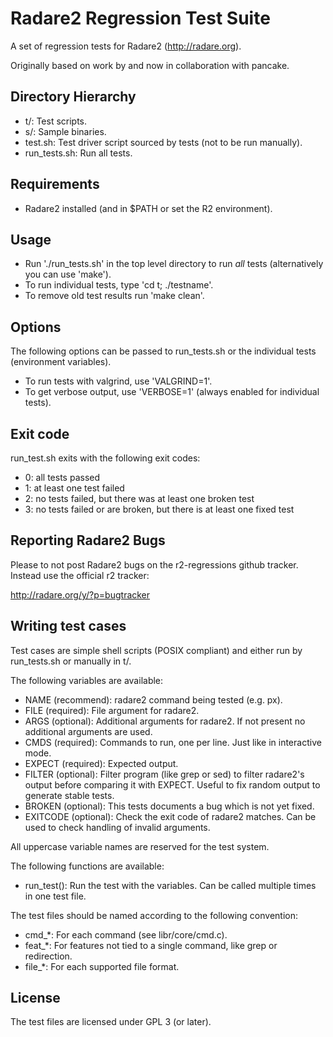 Radare2 Regression Test Suite
=============================

A set of regression tests for Radare2 (http://radare.org).

Originally based on work by and now in collaboration with pancake.

Directory Hierarchy
-------------------

 * t/:           Test scripts.
 * s/:           Sample binaries.
 * test.sh:      Test driver script sourced by tests (not to be run manually).
 * run_tests.sh: Run all tests.

Requirements
------------

 * Radare2 installed (and in $PATH or set the R2 environment).

Usage
-----

 * Run './run_tests.sh' in the top level directory to run *all* tests
   (alternatively you can use 'make').
 * To run individual tests, type 'cd t; ./testname'.
 * To remove old test results run 'make clean'.

Options
-------

The following options can be passed to run_tests.sh or the individual tests
(environment variables).

 * To run tests with valgrind, use 'VALGRIND=1'.
 * To get verbose output, use 'VERBOSE=1' (always enabled for individual
   tests).

Exit code
---------

run_test.sh exits with the following exit codes:

* 0: all tests passed
* 1: at least one test failed
* 2: no tests failed, but there was at least one broken test
* 3: no tests failed or are broken, but there is at least one fixed test

Reporting Radare2 Bugs
----------------------

Please to not post Radare2 bugs on the r2-regressions github tracker. Instead
use the official r2 tracker:

http://radare.org/y/?p=bugtracker

Writing test cases
------------------

Test cases are simple shell scripts (POSIX compliant) and either run by
run_tests.sh or manually in t/.

The following variables are available:

 * NAME (recommend): radare2 command being tested (e.g. px).
 * FILE (required): File argument for radare2.
 * ARGS (optional): Additional arguments for radare2. If not present no
                    additional arguments are used.
 * CMDS (required): Commands to run, one per line. Just like in interactive
                    mode.
 * EXPECT (required): Expected output.
 * FILTER (optional): Filter program (like grep or sed) to filter radare2's
                      output before comparing it with EXPECT. Useful to fix
                      random output to generate stable tests.
 * BROKEN (optional): This tests documents a bug which is not yet fixed.
 * EXITCODE (optional): Check the exit code of radare2 matches. Can be used to
                        check handling of invalid arguments.

All uppercase variable names are reserved for the test system.

The following functions are available:

 * run_test(): Run the test with the variables. Can be called multiple times
               in one test file.

The test files should be named according to the following convention:

 * cmd_*: For each command (see libr/core/cmd.c).
 * feat_*: For features not tied to a single command, like grep or
           redirection.
 * file_*: For each supported file format.

License
-------

The test files are licensed under GPL 3 (or later).
